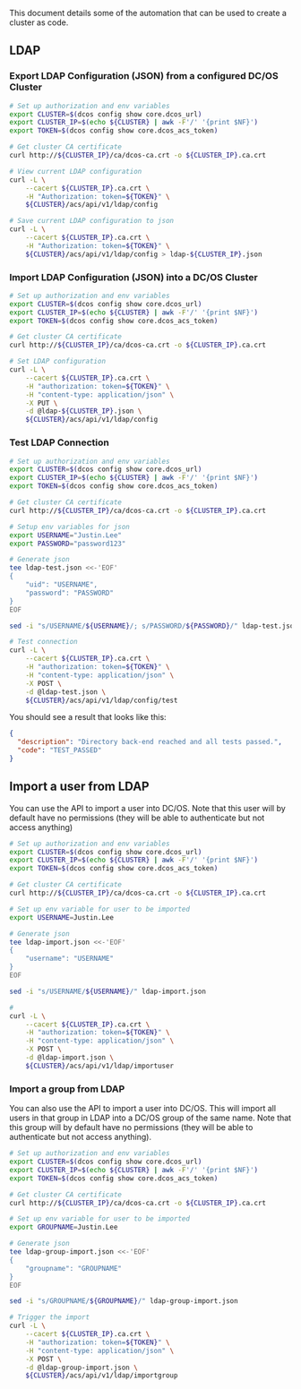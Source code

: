 ---
---

This document details some of the automation that can be used to create a cluster as code.

## LDAP

### Export LDAP Configuration (JSON) from a configured DC/OS Cluster
```bash
# Set up authorization and env variables
export CLUSTER=$(dcos config show core.dcos_url)
export CLUSTER_IP=$(echo ${CLUSTER} | awk -F'/' '{print $NF}')
export TOKEN=$(dcos config show core.dcos_acs_token)

# Get cluster CA certificate
curl http://${CLUSTER_IP}/ca/dcos-ca.crt -o ${CLUSTER_IP}.ca.crt

# View current LDAP configuration
curl -L \
    --cacert ${CLUSTER_IP}.ca.crt \
    -H "Authorization: token=${TOKEN}" \
    ${CLUSTER}/acs/api/v1/ldap/config

# Save current LDAP configuration to json
curl -L \
    --cacert ${CLUSTER_IP}.ca.crt \
    -H "Authorization: token=${TOKEN}" \
    ${CLUSTER}/acs/api/v1/ldap/config > ldap-${CLUSTER_IP}.json
```

### Import LDAP Configuration (JSON) into a DC/OS Cluster
```bash
# Set up authorization and env variables
export CLUSTER=$(dcos config show core.dcos_url)
export CLUSTER_IP=$(echo ${CLUSTER} | awk -F'/' '{print $NF}')
export TOKEN=$(dcos config show core.dcos_acs_token)

# Get cluster CA certificate
curl http://${CLUSTER_IP}/ca/dcos-ca.crt -o ${CLUSTER_IP}.ca.crt

# Set LDAP configuration
curl -L \
    --cacert ${CLUSTER_IP}.ca.crt \
    -H "authorization: token=${TOKEN}" \
    -H "content-type: application/json" \
    -X PUT \
    -d @ldap-${CLUSTER_IP}.json \
    ${CLUSTER}/acs/api/v1/ldap/config
```

### Test LDAP Connection
```bash
# Set up authorization and env variables
export CLUSTER=$(dcos config show core.dcos_url)
export CLUSTER_IP=$(echo ${CLUSTER} | awk -F'/' '{print $NF}')
export TOKEN=$(dcos config show core.dcos_acs_token)

# Get cluster CA certificate
curl http://${CLUSTER_IP}/ca/dcos-ca.crt -o ${CLUSTER_IP}.ca.crt

# Setup env variables for json
export USERNAME="Justin.Lee"
export PASSWORD="password123"

# Generate json
tee ldap-test.json <<-'EOF'
{
    "uid": "USERNAME",
    "password": "PASSWORD"
}
EOF

sed -i "s/USERNAME/${USERNAME}/; s/PASSWORD/${PASSWORD}/" ldap-test.json

# Test connection
curl -L \
    --cacert ${CLUSTER_IP}.ca.crt \
    -H "authorization: token=${TOKEN}" \
    -H "content-type: application/json" \
    -X POST \
    -d @ldap-test.json \
    ${CLUSTER}/acs/api/v1/ldap/config/test
```

You should see a result that looks like this:
```json
{
  "description": "Directory back-end reached and all tests passed.",
  "code": "TEST_PASSED"
}
```

## Import a user from LDAP
You can use the API to import a user into DC/OS.  Note that this user will by default have no permissions (they will be able to authenticate but not access anything)
```bash
# Set up authorization and env variables
export CLUSTER=$(dcos config show core.dcos_url)
export CLUSTER_IP=$(echo ${CLUSTER} | awk -F'/' '{print $NF}')
export TOKEN=$(dcos config show core.dcos_acs_token)

# Get cluster CA certificate
curl http://${CLUSTER_IP}/ca/dcos-ca.crt -o ${CLUSTER_IP}.ca.crt

# Set up env variable for user to be imported
export USERNAME=Justin.Lee

# Generate json
tee ldap-import.json <<-'EOF'
{
    "username": "USERNAME"
}
EOF

sed -i "s/USERNAME/${USERNAME}/" ldap-import.json

# 
curl -L \
    --cacert ${CLUSTER_IP}.ca.crt \
    -H "authorization: token=${TOKEN}" \
    -H "content-type: application/json" \
    -X POST \
    -d @ldap-import.json \
    ${CLUSTER}/acs/api/v1/ldap/importuser
```

### Import a group from LDAP
You can also use the API to import a user into DC/OS.  This will import all users in that group in LDAP into a DC/OS group of the same name.  Note that this group will by default have no permissions (they will be able to authenticate but not access anything).
```bash
# Set up authorization and env variables
export CLUSTER=$(dcos config show core.dcos_url)
export CLUSTER_IP=$(echo ${CLUSTER} | awk -F'/' '{print $NF}')
export TOKEN=$(dcos config show core.dcos_acs_token)

# Get cluster CA certificate
curl http://${CLUSTER_IP}/ca/dcos-ca.crt -o ${CLUSTER_IP}.ca.crt

# Set up env variable for user to be imported
export GROUPNAME=Justin.Lee

# Generate json
tee ldap-group-import.json <<-'EOF'
{
    "groupname": "GROUPNAME"
}
EOF

sed -i "s/GROUPNAME/${GROUPNAME}/" ldap-group-import.json

# Trigger the import
curl -L \
    --cacert ${CLUSTER_IP}.ca.crt \
    -H "authorization: token=${TOKEN}" \
    -H "content-type: application/json" \
    -X POST \
    -d @ldap-group-import.json \
    ${CLUSTER}/acs/api/v1/ldap/importgroup
```